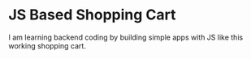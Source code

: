 # JS Based Shopping Cart

I am learning backend coding by building simple apps with JS like this working shopping cart.
